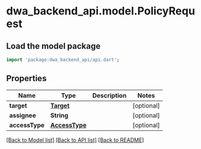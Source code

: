 # dwa_backend_api.model.PolicyRequest

## Load the model package
```dart
import 'package:dwa_backend_api/api.dart';
```

## Properties
Name | Type | Description | Notes
------------ | ------------- | ------------- | -------------
**target** | [**Target**](Target.md) |  | [optional] 
**assignee** | **String** |  | [optional] 
**accessType** | [**AccessType**](AccessType.md) |  | [optional] 

[[Back to Model list]](../README.md#documentation-for-models) [[Back to API list]](../README.md#documentation-for-api-endpoints) [[Back to README]](../README.md)


